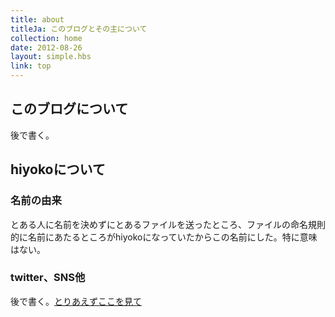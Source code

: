 ```yaml
---
title: about
titleJa: このブログとその主について
collection: home
date: 2012-08-26
layout: simple.hbs
link: top
---
```


## このブログについて
後で書く。

## hiyokoについて
### 名前の由来
とある人に名前を決めずにとあるファイルを送ったところ、ファイルの命名規則的に名前にあたるところがhiyokoになっていたからこの名前にした。特に意味はない。

### twitter、SNS他
後で書く。<a href="https://knoow.jp/@/404">とりあえずここを見て</a>
